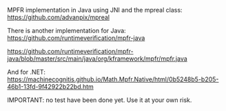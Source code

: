 MPFR implementation in Java using JNI and the mpreal class: https://github.com/advanpix/mpreal

There is another implementation for Java:
  https://github.com/runtimeverification/mpfr-java
  
  https://github.com/runtimeverification/mpfr-java/blob/master/src/main/java/org/kframework/mpfr/mpfr.java
  
And for .NET: https://machinecognitis.github.io/Math.Mpfr.Native/html/0b5248b5-b205-46b1-13fd-9f42922b22bd.htm


IMPORTANT: no test have been done yet. Use it at your own risk.
